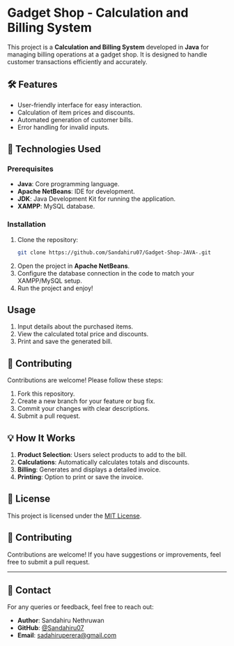 # Gadget Shop - Calculation and Billing System

This project is a **Calculation and Billing System** developed in **Java** for managing billing operations at a gadget shop. It is designed to handle customer transactions efficiently and accurately.

## 🛠️ Features
- User-friendly interface for easy interaction.
- Calculation of item prices and discounts.
- Automated generation of customer bills.
- Error handling for invalid inputs.

## 🚀 Technologies Used

### Prerequisites
- **Java**: Core programming language.
- **Apache NetBeans**: IDE for development.
- **JDK**: Java Development Kit for running the application.
- **XAMPP**: MySQL database.

### Installation
1. Clone the repository:
   ```bash
   git clone https://github.com/Sandahiru07/Gadget-Shop-JAVA-.git
   ```
2. Open the project in **Apache NetBeans**.
3. Configure the database connection in the code to match your XAMPP/MySQL setup.
4. Run the project and enjoy!

## Usage
1. Input details about the purchased items.
2. View the calculated total price and discounts.
3. Print and save the generated bill.

## 📂 Contributing
Contributions are welcome! Please follow these steps:
1. Fork this repository.
2. Create a new branch for your feature or bug fix.
3. Commit your changes with clear descriptions.
4. Submit a pull request.

## 💡 How It Works

1. **Product Selection**: Users select products to add to the bill.
2. **Calculations**: Automatically calculates totals and discounts.
3. **Billing**: Generates and displays a detailed invoice.
4. **Printing**: Option to print or save the invoice.

## 📜 License
This project is licensed under the [MIT License](LICENSE).

## 🤝 Contributing
Contributions are welcome! If you have suggestions or improvements, feel free to submit a pull request.

---

## 📧 Contact
For any queries or feedback, feel free to reach out:

- **Author**: Sandahiru Nethruwan
- **GitHub**: [@Sandahiru07](https://github.com/Sandahiru07)
- **Email**:  sadahiruperera@gmail.com
